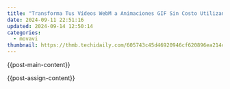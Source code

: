 ```yaml
---
title: "Transforma Tus Vídeos WebM a Animaciones GIF Sin Costo Utilizando El Servicio De Movavi: Guía Paso a Paso"
date: 2024-09-11 22:51:16
updated: 2024-09-14 12:50:14
categories:
  - movavi
thumbnail: https://thmb.techidaily.com/605743c45d46920946cf620896ea214cdef6126e457144d63179eeaf5994b016.jpg
---
```


{{post-main-content}}

<ins class="adsbygoogle"
     style="display:block"
     data-ad-format="autorelaxed"
     data-ad-client="ca-pub-7571918770474297"
     data-ad-slot="1223367746"></ins>

{{post-assign-content}}

<ins class="adsbygoogle"
     style="display:block"
     data-ad-client="ca-pub-7571918770474297"
     data-ad-slot="8358498916"
     data-ad-format="auto"
     data-full-width-responsive="true"></ins>
